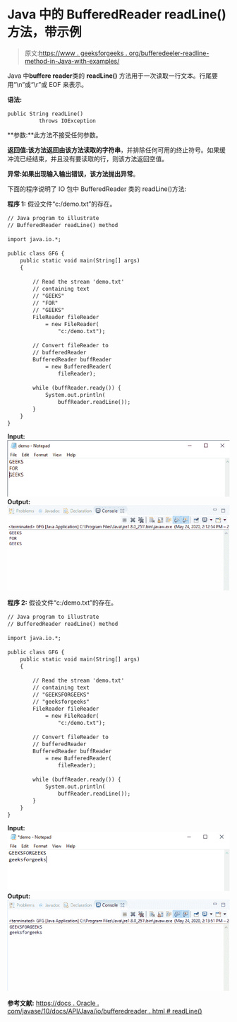 # Java 中的 BufferedReader readLine()方法，带示例

> 原文:[https://www . geeksforgeeks . org/bufferedeeler-readline-method-in-Java-with-examples/](https://www.geeksforgeeks.org/bufferedreader-readline-method-in-java-with-examples/)

Java 中**buffere reader**类的 **readLine()** 方法用于一次读取一行文本。行尾要用“\n”或“\r”或 EOF 来表示。

**语法:**

```
public String readLine() 
          throws IOException

```

**参数:**此方法不接受任何参数。

**返回值:**该方法返回由该方法读取的**字符串**，并排除任何可用的终止符号。如果缓冲流已经结束，并且没有要读取的行，则该方法返回空值。

**异常:**如果出现输入输出错误，该方法抛出**异常**。

下面的程序说明了 IO 包中 BufferedReader 类的 readLine()方法:

**程序 1:** 假设文件“c:/demo.txt”的存在。

```
// Java program to illustrate
// BufferedReader readLine() method

import java.io.*;

public class GFG {
    public static void main(String[] args)
    {

        // Read the stream 'demo.txt'
        // containing text
        // "GEEKS"
        // "FOR"
        // "GEEKS"
        FileReader fileReader
            = new FileReader(
                "c:/demo.txt");

        // Convert fileReader to
        // bufferedReader
        BufferedReader buffReader
            = new BufferedReader(
                fileReader);

        while (buffReader.ready()) {
            System.out.println(
                buffReader.readLine());
        }
    }
}
```

**Input:**![](img/89470946b6ac60bbd84be2d43dcd5888.png)**Output:**![](img/984876c1f04b17b6640c762b82563da5.png)

**程序 2:** 假设文件“c:/demo.txt”的存在。

```
// Java program to illustrate
// BufferedReader readLine() method

import java.io.*;

public class GFG {
    public static void main(String[] args)
    {

        // Read the stream 'demo.txt'
        // containing text
        // "GEEKSFORGEEKS"
        // "geeksforgeeks"
        FileReader fileReader
            = new FileReader(
                "c:/demo.txt");

        // Convert fileReader to
        // bufferedReader
        BufferedReader buffReader
            = new BufferedReader(
                fileReader);

        while (buffReader.ready()) {
            System.out.println(
                buffReader.readLine());
        }
    }
}
```

**Input:**![](img/007e6547ad3bef3bbde1ef4b983a49a9.png)**Output:**![](img/737b665ea577d997cedf3b4840d0b396.png)

**参考文献:**
[https://docs . Oracle . com/javase/10/docs/API/Java/io/bufferedreader . html # readLine()](https://docs.oracle.com/javase/10/docs/api/java/io/BufferedReader.html#readLine())